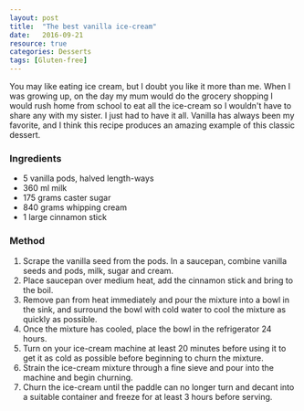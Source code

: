 ```yaml
---
layout: post
title:  "The best vanilla ice-cream"
date:   2016-09-21
resource: true
categories: Desserts
tags: [Gluten-free]
---
```



You may like eating ice cream, but I doubt you like it more than me. When I was growing up, on the day my mum would do the grocery shopping I would rush home from school to eat all the ice-cream so I wouldn't have to share any with my sister. I just had to have it all. Vanilla has always been my favorite, and I think this recipe produces an amazing example of this classic dessert. 

### Ingredients
* 5 vanilla pods, halved length-ways
* 360 ml milk
* 175 grams caster sugar
* 840 grams whipping cream
* 1 large cinnamon stick 

### Method

1. Scrape the vanilla seed from the pods. In a saucepan, combine vanilla seeds and pods, milk, sugar and cream.
2. Place saucepan over medium heat, add the cinnamon stick and bring to the boil.
3. Remove pan from heat immediately and pour the mixture into a bowl in the sink, and surround the bowl with cold water to cool the mixture as quickly as possible. 
4. Once the mixture has cooled, place the bowl in the refrigerator 24 hours. 
5. Turn on your ice-cream machine at least 20 minutes before using it to get it as cold as possible before beginning to churn the mixture. 
6. Strain the ice-cream mixture through a fine sieve and pour into the machine and begin churning. 
7. Churn the ice-cream until the paddle can no longer turn and decant into a suitable container and freeze for at least 3 hours before serving. 


